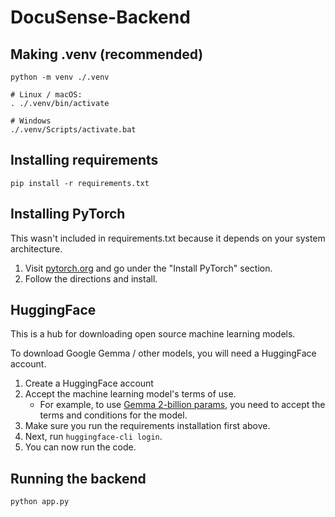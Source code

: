 # DocuSense-Backend

## Making .venv (recommended)
```shell
python -m venv ./.venv

# Linux / macOS: 
. ./.venv/bin/activate

# Windows
./.venv/Scripts/activate.bat
```

## Installing requirements
```shell
pip install -r requirements.txt
```

## Installing PyTorch
This wasn't included in requirements.txt because it depends on your system architecture. 

1. Visit [pytorch.org](https://pytorch.org/) and go under the "Install PyTorch" section.
2. Follow the directions and install. 

## HuggingFace
This is a hub for downloading open source machine learning models. 

To download Google Gemma / other models, you will need a HuggingFace account. 

1. Create a HuggingFace account
2. Accept the machine learning model's terms of use.
    - For example, to use [Gemma 2-billion params](https://huggingface.co/google/gemma-2-2b-it), you need to accept the 
      terms and conditions for the model. 
3. Make sure you run the requirements installation first above. 
4. Next, run `huggingface-cli login`. 
5. You can now run the code. 

## Running the backend
```shell
python app.py
```